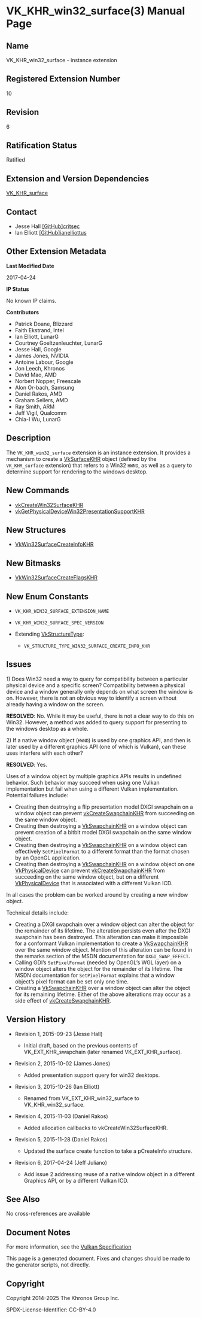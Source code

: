 # VK\_KHR\_win32\_surface(3) Manual Page

## Name

VK\_KHR\_win32\_surface - instance extension



## [](#_registered_extension_number)Registered Extension Number

10

## [](#_revision)Revision

6

## [](#_ratification_status)Ratification Status

Ratified

## [](#_extension_and_version_dependencies)Extension and Version Dependencies

[VK\_KHR\_surface](https://registry.khronos.org/vulkan/specs/latest/man/html/VK_KHR_surface.html)

## [](#_contact)Contact

- Jesse Hall [\[GitHub\]critsec](https://github.com/KhronosGroup/Vulkan-Docs/issues/new?body=%5BVK_KHR_win32_surface%5D%20%40critsec%0A%2AHere%20describe%20the%20issue%20or%20question%20you%20have%20about%20the%20VK_KHR_win32_surface%20extension%2A)
- Ian Elliott [\[GitHub\]ianelliottus](https://github.com/KhronosGroup/Vulkan-Docs/issues/new?body=%5BVK_KHR_win32_surface%5D%20%40ianelliottus%0A%2AHere%20describe%20the%20issue%20or%20question%20you%20have%20about%20the%20VK_KHR_win32_surface%20extension%2A)

## [](#_other_extension_metadata)Other Extension Metadata

**Last Modified Date**

2017-04-24

**IP Status**

No known IP claims.

**Contributors**

- Patrick Doane, Blizzard
- Faith Ekstrand, Intel
- Ian Elliott, LunarG
- Courtney Goeltzenleuchter, LunarG
- Jesse Hall, Google
- James Jones, NVIDIA
- Antoine Labour, Google
- Jon Leech, Khronos
- David Mao, AMD
- Norbert Nopper, Freescale
- Alon Or-bach, Samsung
- Daniel Rakos, AMD
- Graham Sellers, AMD
- Ray Smith, ARM
- Jeff Vigil, Qualcomm
- Chia-I Wu, LunarG

## [](#_description)Description

The `VK_KHR_win32_surface` extension is an instance extension. It provides a mechanism to create a [VkSurfaceKHR](https://registry.khronos.org/vulkan/specs/latest/man/html/VkSurfaceKHR.html) object (defined by the `VK_KHR_surface` extension) that refers to a Win32 `HWND`, as well as a query to determine support for rendering to the windows desktop.

## [](#_new_commands)New Commands

- [vkCreateWin32SurfaceKHR](https://registry.khronos.org/vulkan/specs/latest/man/html/vkCreateWin32SurfaceKHR.html)
- [vkGetPhysicalDeviceWin32PresentationSupportKHR](https://registry.khronos.org/vulkan/specs/latest/man/html/vkGetPhysicalDeviceWin32PresentationSupportKHR.html)

## [](#_new_structures)New Structures

- [VkWin32SurfaceCreateInfoKHR](https://registry.khronos.org/vulkan/specs/latest/man/html/VkWin32SurfaceCreateInfoKHR.html)

## [](#_new_bitmasks)New Bitmasks

- [VkWin32SurfaceCreateFlagsKHR](https://registry.khronos.org/vulkan/specs/latest/man/html/VkWin32SurfaceCreateFlagsKHR.html)

## [](#_new_enum_constants)New Enum Constants

- `VK_KHR_WIN32_SURFACE_EXTENSION_NAME`
- `VK_KHR_WIN32_SURFACE_SPEC_VERSION`
- Extending [VkStructureType](https://registry.khronos.org/vulkan/specs/latest/man/html/VkStructureType.html):
  
  - `VK_STRUCTURE_TYPE_WIN32_SURFACE_CREATE_INFO_KHR`

## [](#_issues)Issues

1\) Does Win32 need a way to query for compatibility between a particular physical device and a specific screen? Compatibility between a physical device and a window generally only depends on what screen the window is on. However, there is not an obvious way to identify a screen without already having a window on the screen.

**RESOLVED**: No. While it may be useful, there is not a clear way to do this on Win32. However, a method was added to query support for presenting to the windows desktop as a whole.

2\) If a native window object (`HWND`) is used by one graphics API, and then is later used by a different graphics API (one of which is Vulkan), can these uses interfere with each other?

**RESOLVED**: Yes.

Uses of a window object by multiple graphics APIs results in undefined behavior. Such behavior may succeed when using one Vulkan implementation but fail when using a different Vulkan implementation. Potential failures include:

- Creating then destroying a flip presentation model DXGI swapchain on a window object can prevent [vkCreateSwapchainKHR](https://registry.khronos.org/vulkan/specs/latest/man/html/vkCreateSwapchainKHR.html) from succeeding on the same window object.
- Creating then destroying a [VkSwapchainKHR](https://registry.khronos.org/vulkan/specs/latest/man/html/VkSwapchainKHR.html) on a window object can prevent creation of a bitblt model DXGI swapchain on the same window object.
- Creating then destroying a [VkSwapchainKHR](https://registry.khronos.org/vulkan/specs/latest/man/html/VkSwapchainKHR.html) on a window object can effectively `SetPixelFormat` to a different format than the format chosen by an OpenGL application.
- Creating then destroying a [VkSwapchainKHR](https://registry.khronos.org/vulkan/specs/latest/man/html/VkSwapchainKHR.html) on a window object on one [VkPhysicalDevice](https://registry.khronos.org/vulkan/specs/latest/man/html/VkPhysicalDevice.html) can prevent [vkCreateSwapchainKHR](https://registry.khronos.org/vulkan/specs/latest/man/html/vkCreateSwapchainKHR.html) from succeeding on the same window object, but on a different [VkPhysicalDevice](https://registry.khronos.org/vulkan/specs/latest/man/html/VkPhysicalDevice.html) that is associated with a different Vulkan ICD.

In all cases the problem can be worked around by creating a new window object.

Technical details include:

- Creating a DXGI swapchain over a window object can alter the object for the remainder of its lifetime. The alteration persists even after the DXGI swapchain has been destroyed. This alteration can make it impossible for a conformant Vulkan implementation to create a [VkSwapchainKHR](https://registry.khronos.org/vulkan/specs/latest/man/html/VkSwapchainKHR.html) over the same window object. Mention of this alteration can be found in the remarks section of the MSDN documentation for `DXGI_SWAP_EFFECT`.
- Calling GDI’s `SetPixelFormat` (needed by OpenGL’s WGL layer) on a window object alters the object for the remainder of its lifetime. The MSDN documentation for `SetPixelFormat` explains that a window object’s pixel format can be set only one time.
- Creating a [VkSwapchainKHR](https://registry.khronos.org/vulkan/specs/latest/man/html/VkSwapchainKHR.html) over a window object can alter the object for its remaining lifetime. Either of the above alterations may occur as a side effect of [vkCreateSwapchainKHR](https://registry.khronos.org/vulkan/specs/latest/man/html/vkCreateSwapchainKHR.html).

## [](#_version_history)Version History

- Revision 1, 2015-09-23 (Jesse Hall)
  
  - Initial draft, based on the previous contents of VK\_EXT\_KHR\_swapchain (later renamed VK\_EXT\_KHR\_surface).
- Revision 2, 2015-10-02 (James Jones)
  
  - Added presentation support query for win32 desktops.
- Revision 3, 2015-10-26 (Ian Elliott)
  
  - Renamed from VK\_EXT\_KHR\_win32\_surface to VK\_KHR\_win32\_surface.
- Revision 4, 2015-11-03 (Daniel Rakos)
  
  - Added allocation callbacks to vkCreateWin32SurfaceKHR.
- Revision 5, 2015-11-28 (Daniel Rakos)
  
  - Updated the surface create function to take a pCreateInfo structure.
- Revision 6, 2017-04-24 (Jeff Juliano)
  
  - Add issue 2 addressing reuse of a native window object in a different Graphics API, or by a different Vulkan ICD.

## [](#_see_also)See Also

No cross-references are available

## [](#_document_notes)Document Notes

For more information, see the [Vulkan Specification](https://registry.khronos.org/vulkan/specs/latest/html/vkspec.html#VK_KHR_win32_surface)

This page is a generated document. Fixes and changes should be made to the generator scripts, not directly.

## [](#_copyright)Copyright

Copyright 2014-2025 The Khronos Group Inc.

SPDX-License-Identifier: CC-BY-4.0